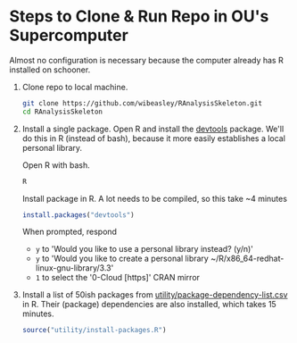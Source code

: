 Steps to Clone & Run Repo in OU's Supercomputer
========

Almost no configuration is necessary because the computer already has R installed on schooner. 

1. Clone repo to local machine.

    ```bash
    git clone https://github.com/wibeasley/RAnalysisSkeleton.git
    cd RAnalysisSkeleton
    ```

1. Install a single package.  Open R and install the [devtools](https://CRAN.R-project.org/package=devtools) package.  We'll do this in R (instead of bash), because it more easily establishes a local personal library.

    Open R with bash.
    ```bash
    R
    ```
    
    Install package in R.  A lot needs to be compiled, so this take ~4 minutes
    ```R
    install.packages("devtools")
    ```
    
    When prompted, respond
    * `y` to 'Would you like to use a personal library instead? (y/n)'
    * `y` to 'Would you like to create a personal library ~/R/x86_64-redhat-linux-gnu-library/3.3'
    * `1` to select the '0-Cloud [https]' CRAN mirror

1. Install a list of 50ish packages from [utility/package-dependency-list.csv](https://github.com/wibeasley/RAnalysisSkeleton/blob/master/utility/package-dependency-list.csv) in R.  Their (package) dependencies are also installed, which takes 15 minutes.
    
    ```R
    source("utility/install-packages.R")
    ```
